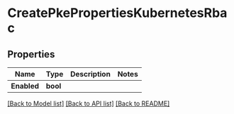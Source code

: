 # CreatePkePropertiesKubernetesRbac

## Properties
Name | Type | Description | Notes
------------ | ------------- | ------------- | -------------
**Enabled** | **bool** |  | 

[[Back to Model list]](../README.md#documentation-for-models) [[Back to API list]](../README.md#documentation-for-api-endpoints) [[Back to README]](../README.md)


